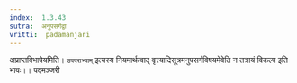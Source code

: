 ```yaml
---
index:  1.3.43
sutra:  अनुपसर्गद्वा
vritti:  padamanjari
---
```


अप्राप्तविभाषेयमिति। `उपपराभ्याम्` इत्यस्य नियमार्थत्वाद् वृत्त्यादिसूत्रमनुपसर्गविषयमेवेति न तत्रायं विकल्प इति भावः।।
पदमञ्जरी
